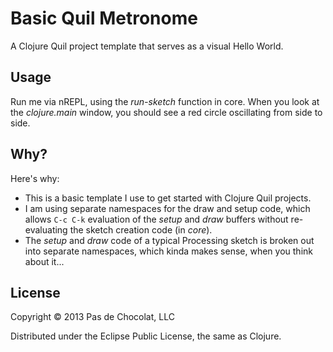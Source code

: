 # Basic Quil Metronome

A Clojure Quil project template that serves as a visual Hello World.

## Usage

Run me via nREPL, using the *run-sketch* function in core.  When you look at the *clojure.main* window, you should see a red circle oscillating from side to side.

## Why?

Here's why:
* This is a basic template I use to get started with Clojure Quil projects.
* I am using separate namespaces for the draw and setup code, which allows `C-c C-k` evaluation of the *setup* and *draw* buffers without re-evaluating the sketch creation code (in *core*).
* The *setup* and *draw* code of a typical Processing sketch is broken out into separate namespaces, which kinda makes sense, when you think about it...

## License

Copyright © 2013 Pas de Chocolat, LLC

Distributed under the Eclipse Public License, the same as Clojure.
